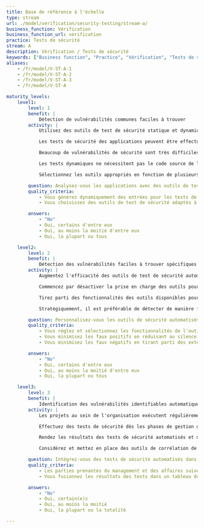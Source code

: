 ```yaml
---
title: Base de référence à l'échelle
type: stream
url: ./model/verification/security-testing/stream-a/
business_function: Vérification
business_function_url: verification
practice: Tests de sécurité
stream: A
description: Vérification / Tests de sécurité
keywords: ["Business function", "Practice", "Vérification", "Tests de sécurité"]
aliases:
    - /fr/model/V-ST-A-1
    - /fr/model/V-ST-A-2
    - /fr/model/V-ST-A-3
    - /fr/model/V-ST-A

maturity_levels:
    level1:
        level: 1
        benefit: |
            Détection de vulnérabilités communes faciles à trouver
        activity: |
            Utilisez des outils de test de sécurité statique et dynamique automatisés pour les logiciels, ce qui permet des tests de sécurité plus efficaces et des résultats de meilleure qualité. Augmentez progressivement la fréquence des tests de sécurité et augmentez la couverture du code.

            Les tests de sécurité des applications peuvent être effectués statiquement, en inspectant le code source d'une application sans l'exécuter, ou dynamiquement en observant simplement le comportement de l'application en réponse à diverses conditions d'entrée. La première approche est souvent appelée « Static Application Security Testing » (SAST), la seconde étant appelée « Dynamic Application Security Testing » (DAST). Une approche hybride, connue sous le nom de Tests de Sécurité Intéractifs d'Applications (IAST), combine les forces des deux approches (au prix d'efforts supplémentaires) en testant dynamiquement des applications automatiquement instrumentées, permettant un suivi précis de l'état interne de l'application en réponse à une entrée externe.

            Beaucoup de vulnérabilités de sécurité sont très difficiles à détecter sans inspecter soigneusement le code source. Bien que cette tâche soit idéalement effectuée par des experts ou par des pairs, il s'agit d'une tâche lente et coûteuse. Bien que "plus bruyant" et souvent moins précis que des examens menés par des experts, les outils automatisés SAST sont moins chers, bien plus rapides et plus cohérents que les humains. Un certain nombre d'outils commerciaux ou gratuits sont capables de détecter efficacement les bogues et vulnérabilités suffisamment importants dans de grandes bases de code.

            Les tests dynamiques ne nécessitent pas le code source de l'application, ce qui le rend idéal pour les cas où le code source n'est pas disponible. Il identifie également des cas concrets de vulnérabilités. En raison de son approche "boîte noire", sans instrumentation, il est plus susceptible de découvrir des bogues peu enfouis. Les outils de test dynamiques ont besoin d'une grande source de données de test, dont la génération manuelle est prohibitive. De nombreux outils existent qui génèrent les données de test appropriées automatiquement, conduisant à des tests de sécurité plus efficaces et à des résultats de meilleure qualité.

            Sélectionnez les outils appropriés en fonction de plusieurs facteurs, notamment la profondeur et la précision de l'inspection, la robustesse et la précision des cas de tests de sécurité, les possibilités d'intégration avec d'autres outils, l'utilisation qui en sera faite et le modèle de coûts, etc. Lorsque vous sélectionnez des outils, prenez en compte les commentaires du personnel technique compétent en matière de sécurité ainsi que ceux des développeurs et des gestionnaires de développement et examinez les résultats avec les parties prenantes.

        question: Analysez-vous les applications avec des outils de test de sécurité automatisés?
        quality_criteria:
            - Vous générez dynamiquement des entrées pour les tests de sécurité à l'aide d'outils automatisés
            - Vous choisissez des outils de test de sécurité adaptés à l'architecture de l'organisation et à la pile technologique, et trouvez un juste équilibre entre la profondeur et la précision de l'inspection d'une part et la facilité d'utilisation des résultats pour l'organisation d'autre part

        answers:
            - "No"
            - Oui, certains d'entre eux
            - Oui, au moins la moitié d'entre eux
            - Oui, la plupart ou tous

    level2:
        level: 2
        benefit: |
            Détection des vulnérabilités faciles à trouver spécifiques à l'organisation
        activity: |
            Augmentez l'efficacité des outils de test de sécurité automatisés en les ajustant et les personnalisant à vos piles technologiques et applications. Les outils de test de sécurité automatisés ont deux caractéristiques importantes : leur taux de faux positifs, c.-à-d. les bogues inexistants et les vulnérabilités qu'ils signalent de façon erronée ; leur taux de faux négatifs, c'est-à-dire les bogues réels et les vulnérabilités qu'ils ne détectent pas. À mesure que vous améliorez votre maturité dans l'utilisation d’outils de test automatisés, vous vous efforcez de minimiser leurs taux de faux négatifs et de faux positifs. Cela maximise le temps que les équipes de développement passent à examiner et à traiter les vrais problèmes de sécurité dans leurs applications et réduit les frictions typiquement associées à l'utilisation d'outils d'analyse de sécurité automatisés non ajustés.

            Commencez par désactiver la prise en charge des outils pour les technologies et les environnements que vous n'utilisez pas et ciblez les versions spécifiques dans la mesure du possible. Cela augmentera la vitesse d'exécution et réduira le nombre de résultats erronés signalés. Faites confiance à des experts d’outils de sécurité ou à des équipes de sécurité partagées pour piloter les outils en coordination avec un groupe d’équipes de développement motivées sélectionnées. Cela permettra d'identifier les interprétations faussement positives à ignorer ou à supprimer des résultats des outils. Identifiez les problèmes de sécurité spécifiques et les contre-modèles et favorisez le meilleur outil pour les détecter.

            Tirez parti des fonctionnalités des outils disponibles pour prendre en compte les styles de codage spécifiques aux applications et à l'organisation ainsi que les normes techniques. De nombreux outils d'analyse automatique statique permettent aux utilisateurs d'écrire leurs propres règles ou de personnaliser les règles d'analyse par défaut aux interfaces logicielles spécifiques au projet en cours de test afin d'atteindre une meilleure précision et une profondeur de couverture améliorée. Par exemple, les entrées potentiellement dangereuses (autrement dit, polluées) peuvent être marquées comme sûres après leur passage à travers une méthode d'assainissement appropriée donnée.

            Stratégiquement, il est préférable de détecter de manière fiable un sous-ensemble limité de problèmes de sécurité via un outillage automatisé et d'étendre progressivement la couverture, plutôt que d'essayer de détecter immédiatement tous les problèmes connus. Une fois que les outils ont été suffisamment ajustés, ils peuvent être mis à la disposition de plus d'équipes de développement. Il est important de surveiller continuellement leur efficacité perçue au sein des équipes de développement. Dans des formes plus élaborées, des techniques d'apprentissage automatique peuvent être adoptées pour identifier et filtrer automatiquement les faux positifs probables à l'échelle.

        question: Personnalisez-vous les outils de sécurité automatisés à vos applications et vos piles technologiques?
        quality_criteria:
            - Vous réglez et sélectionnez les fonctionnalités de l'outil qui correspondent à votre application ou votre pile de technologies
            - Vous minimisez les faux positifs en réduisant au silence ou en filtrant automatiquement les avertissements non pertinents ou les trouvailles de faible probabilité
            - Vous minimisez les faux négatifs en tirant parti des extensions des outils ou des DSLs pour personnaliser les outils pour votre application ou vos normes organisationnelles

        answers:
            - "No"
            - Oui, certains d'entre eux
            - Oui, au moins la moitié d'entre eux
            - Oui, la plupart ou tous

    level3:
        level: 3
        benefit: |
            Identification des vulnérabilités identifiables automatiquement lors des étapes le plus possible en amont
        activity: |
            Les projets au sein de l'organisation exécutent régulièrement des tests de sécurité automatisés et examinent les résultats durant le développement. Configurez les outils de test de sécurité pour qu'ils s'exécutent automatiquement dans le cadre du processus de génération et de déploiement afin de permettre à ce système de passer à l'échelle à peu de frais. Inspectez les problèmes au fur et à mesure qu'ils sont détectés.

            Effectuez des tests de sécurité dès les phases de gestion des exigences ou de conception peut être bénéfique. Bien que traditionnellement utilisé pour les cas de tests fonctionnels, ce type d’approche de développement piloté par les tests implique l’identification et l’exécution de cas pertinents de tests de sécurité au début du cycle de développement. Avec l'exécution automatique de cas de tests de sécurité, les projets entrent dans la phase d'implémentation avec un certain nombre de tests défaillants en raison des fonctionnalités inexistantes ; l'implémentation est terminée lorsque tous les tests sont exécutés avec succès. Ceci fournit un objectif clair aux développeurs tôt dans le cycle de développement tout en diminuant le risque de retarder une livraison en raison de problèmes de sécurité ou de devoir accepter certains risques pour respecter les échéances du projet.

            Rendez les résultats des tests de sécurité automatisés et manuels visibles via des tableaux de bord et présentez-les régulièrement à la direction et aux parties prenantes métier (par ex. avant chaque version) pour revue. S'il persiste des problèmes non résolus acceptés comme risques pour la livraison, les parties prenantes et les gestionnaires du développement travaillent ensemble pour établir un calendrier concret pour les traiter. Examinez et améliorez continuellement la qualité des tests de sécurité.

            Considérez et mettez en place des outils de corrélation de test de sécurité pour automatiser la mise en correspondance et la fusion des résultats de test provenant de scanners d'applications dynamiques, statiques et interactifs dans un tableau de bord central fournissant une entrée directe vers le système de gestion des défauts. Diffusez les connaissances liées aux tests de sécurité créés et aux résultats au sein de l'équipe de développement afin d'améliorer les connaissances et la sensibilisation à la sécurité au sein de l'organisation.

        question: Intégrez-vous des tests de sécurité automatisés dans le processus de génération et de déploiement ?
        quality_criteria:
            - Les parties prenantes du management et des affaires suivent et revoient les résultats des tests tout le long du cycle de développement
            - Vous fusionnez les résultats des tests dans un tableau de bord central et les transmettez à la gestion des défauts

        answers:
            - "No"
            - Oui, certain(e)s
            - Oui, au moins la moitié
            - Oui, la plupart ou la totalité

---
```

